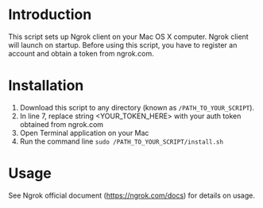 # Introduction
This script sets up Ngrok client on your Mac OS X computer. Ngrok client will launch on startup. Before using this script, you have to register an account and obtain a token from ngrok.com.

# Installation
1. Download this script to any directory (known as `/PATH_TO_YOUR_SCRIPT`).
2. In line 7, replace string <YOUR_TOKEN_HERE> with your auth token obtained from ngrok.com
3. Open Terminal application on your Mac
4. Run the command line `sudo /PATH_TO_YOUR_SCRIPT/install.sh`

# Usage
See Ngrok official document (https://ngrok.com/docs) for details on usage.
